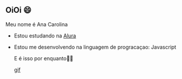 ## OiOi 😄


Meu nome é Ana Carolina

- Estou estudando na [Alura](https://www.alura.com.br)
- Estou me desenvolvendo na linguagem de progracaçao: Javascript

  E é isso por enquanto🌻✨

  [gif](https://media1.tenor.com/m/V1eMT7fFkZYAAAAd/ai-ohto.gif)

